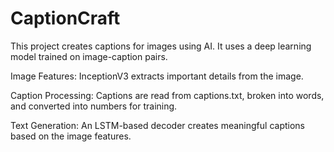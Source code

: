 # CaptionCraft
This project creates captions for images using AI. It uses a deep learning model trained on image-caption pairs.

Image Features: InceptionV3 extracts important details from the image.

Caption Processing: Captions are read from captions.txt, broken into words, and converted into numbers for training.

Text Generation: An LSTM-based decoder creates meaningful captions based on the image features.
